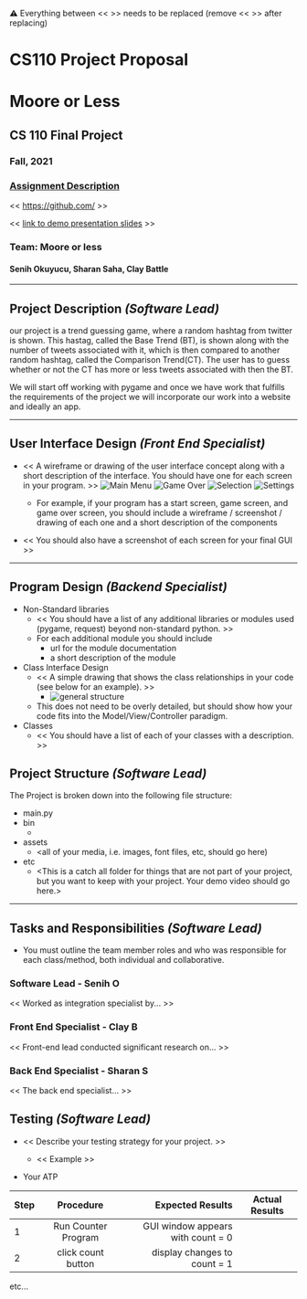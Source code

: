 :warning: Everything between << >> needs to be replaced (remove << >> after replacing)
# CS110 Project Proposal
# Moore or Less
## CS 110 Final Project
### Fall, 2021
### [Assignment Description](https://docs.google.com/document/d/1H4R6yLL7som1lglyXWZ04RvTp_RvRFCCBn6sqv-82ps/edit#)

<< [https://github.com/<repo>](#) >>

<< [link to demo presentation slides](#) >>

### Team: Moore or less
#### Senih Okuyucu, Sharan Saha, Clay Battle

***

## Project Description *(Software Lead)*
our project is a trend guessing game, where a random hashtag from twitter is shown. This hastag, called the Base Trend (BT), is shown along with the number of tweets associated with it, which is then compared to another random hashtag, called the Comparison Trend(CT). The user has to guess whether or not the CT has more or less tweets associated with then the BT.

We will start off working with pygame and once we have work that fulfills the requirements of the project we will incorporate our work into a website and ideally an app. 

***    

## User Interface Design *(Front End Specialist)*
* << A wireframe or drawing of the user interface concept along with a short description of the interface. You should have one for each screen in your program. >>
	![Main Menu](assets/MainMenu.jpg)
	![Game Over](assets/GameOver.jpg)
	![Selection](assets/Selection.jpg)
	![Settings](assets/Settings.jpg)

    * For example, if your program has a start screen, game screen, and game over screen, you should include a wireframe / screenshot / drawing of each one and a short description of the components
* << You should also have a screenshot of each screen for your final GUI >>

***        

## Program Design *(Backend Specialist)*
* Non-Standard libraries
    * << You should have a list of any additional libraries or modules used (pygame, request) beyond non-standard python. >>
    * For each additional module you should include
        * url for the module documentation
        * a short description of the module
* Class Interface Design
    * << A simple drawing that shows the class relationships in your code (see below for an example). >>
        * ![general structure](assets/general_structure.jpg)
    * This does not need to be overly detailed, but should show how your code fits into the Model/View/Controller paradigm.
* Classes
    * << You should have a list of each of your classes with a description. >>

## Project Structure *(Software Lead)*

The Project is broken down into the following file structure:
* main.py
* bin
    * <all of your python files should go here>
* assets
    * <all of your media, i.e. images, font files, etc, should go here)
* etc
    * <This is a catch all folder for things that are not part of your project, but you want to keep with your project. Your demo video should go here.>

***

## Tasks and Responsibilities *(Software Lead)*
* You must outline the team member roles and who was responsible for each class/method, both individual and collaborative.

### Software Lead - Senih O

<< Worked as integration specialist by... >>

### Front End Specialist - Clay B

<< Front-end lead conducted significant research on... >>

### Back End Specialist - Sharan S

<< The back end specialist... >>

## Testing *(Software Lead)*
* << Describe your testing strategy for your project. >>
    * << Example >>

* Your ATP

| Step                  | Procedure     | Expected Results  | Actual Results |
| ----------------------|:-------------:| -----------------:| -------------- |
|  1  | Run Counter Program  | GUI window appears with count = 0  |          |
|  2  | click count button  | display changes to count = 1 |                 |
etc...

